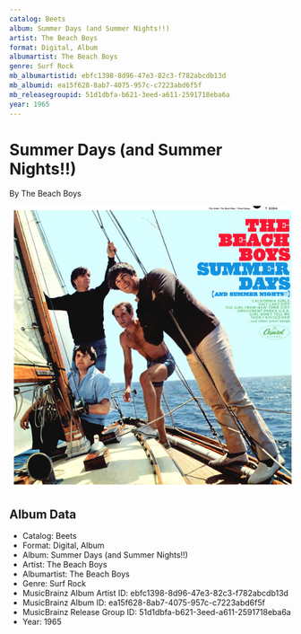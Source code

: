 ```yaml
---
catalog: Beets
album: Summer Days (and Summer Nights!!)
artist: The Beach Boys
format: Digital, Album
albumartist: The Beach Boys
genre: Surf Rock
mb_albumartistid: ebfc1398-8d96-47e3-82c3-f782abcdb13d
mb_albumid: ea15f628-8ab7-4075-957c-c7223abd6f5f
mb_releasegroupid: 51d1dbfa-b621-3eed-a611-2591718eba6a
year: 1965
---
```


# Summer Days (and Summer Nights!!)

By The Beach Boys

![](../../assets/beetscovers/The_Beach_Boys-Summer_Days_and_Summer_Nights!!.jpg)

## Album Data

- Catalog: Beets
- Format: Digital, Album
- Album: Summer Days (and Summer Nights!!)
- Artist: The Beach Boys
- Albumartist: The Beach Boys
- Genre: Surf Rock
- MusicBrainz Album Artist ID: ebfc1398-8d96-47e3-82c3-f782abcdb13d
- MusicBrainz Album ID: ea15f628-8ab7-4075-957c-c7223abd6f5f
- MusicBrainz Release Group ID: 51d1dbfa-b621-3eed-a611-2591718eba6a
- Year: 1965


